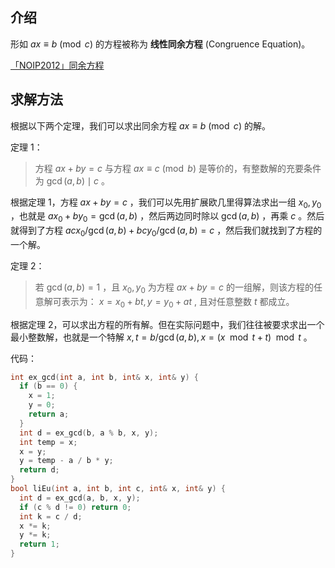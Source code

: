 ## 介绍

形如 $ax \equiv b \pmod c$ 的方程被称为 **线性同余方程** (Congruence Equation)。

 [「NOIP2012」同余方程](https://www.luogu.org/problemnew/show/P1082) 

## 求解方法

根据以下两个定理，我们可以求出同余方程 $ax \equiv b \pmod c$ 的解。

定理 1：

> 方程 $ax+by=c$ 与方程 $ax \equiv c \pmod b$ 是等价的，有整数解的充要条件为 $\gcd(a,b) \mid c$ 。

根据定理 1，方程 $ax+by=c$ ，我们可以先用扩展欧几里得算法求出一组 $x_0,y_0$ ，也就是 $ax_0+by_0=\gcd(a,b)$ ，然后两边同时除以 $\gcd(a,b)$ ，再乘 $c$ 。然后就得到了方程 $acx_0/\gcd(a,b)+bcy_0/\gcd(a,b)=c$ ，然后我们就找到了方程的一个解。

定理 2：

> 若 $\gcd(a,b)=1$ ，且 $x_0,y_0$ 为方程 $ax+by=c$ 的一组解，则该方程的任意解可表示为： $x=x_0+bt,y=y_0+at$ , 且对任意整数 $t$ 都成立。

根据定理 2，可以求出方程的所有解。但在实际问题中，我们往往被要求求出一个最小整数解，也就是一个特解 $x,t=b/\gcd(a,b),x=(x \mod t+t)\mod t$ 。

代码：

```cpp
int ex_gcd(int a, int b, int& x, int& y) {
  if (b == 0) {
    x = 1;
    y = 0;
    return a;
  }
  int d = ex_gcd(b, a % b, x, y);
  int temp = x;
  x = y;
  y = temp - a / b * y;
  return d;
}
bool liEu(int a, int b, int c, int& x, int& y) {
  int d = ex_gcd(a, b, x, y);
  if (c % d != 0) return 0;
  int k = c / d;
  x *= k;
  y *= k;
  return 1;
}
```
